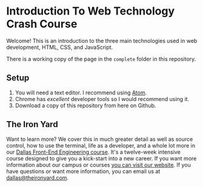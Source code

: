 # Introduction To Web Technology Crash Course

Welcome! This is an introduction to the three main technologies used in web development, HTML, CSS, and JavaScript.

There is a working copy of the page in the `complete` folder in this repository.

## Setup

1. You will need a text editor. I recommend using [Atom](https://atom.io/).
1. Chrome has *excellent* developer tools so I would recommend using it.
1. Download a copy of this repository from here on Github.

## The Iron Yard

Want to learn more? We cover this in much greater detail as well as source control, how to use the terminal, life as a developer, and a whole lot more in our [Dallas Front-End Engineering course](https://www.theironyard.com/locations/dallas.html). It's a twelve-week intensive course designed to give you a kick-start into a new career. If you want more information about our campus or courses [you can visit our website](https://www.theironyard.com/locations/dallas.html). If you have questions or want more information, you can email us at <dallas@theironyard.com>.
